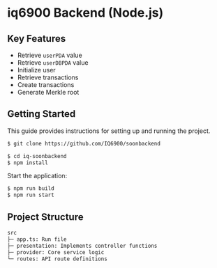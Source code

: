 # iq6900 Backend (Node.js)

## Key Features
- Retrieve `userPDA` value  
- Retrieve `userDBPDA` value  
- Initialize user  
- Retrieve transactions  
- Create transactions  
- Generate Merkle root  

## Getting Started  
This guide provides instructions for setting up and running the project.

```bash
$ git clone https://github.com/IQ6900/soonbackend

$ cd iq-soonbackend
$ npm install

```

Start the application:
```bash
$ npm run build
$ npm run start
```

## Project Structure  
```bash
src
├─ app.ts: Run file
├─ presentation: Implements controller functions  
├─ provider: Core service logic  
└─ routes: API route definitions  
```